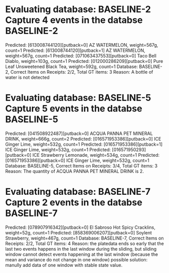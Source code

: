 Evaluating database:  BASELINE-2
Capture 4 events in the databse BASELINE-2
==============================================================
Predicted: [613008744120][putback=0] AZ WATERMELON, weight=567g, count=1
Predicted: [613008744120][putback=1] AZ WATERMELON, weight=567g, count=1
Predicted: [071063437553][putback=0] Taco Bell Diablo, weight=103g, count=1
Predicted: [012000286209][putback=0] Pure Leaf Unsweetened Black Tea, weight=592g, count=1
Database: BASELINE-2, Correct Items on Receipts: 2/2, Total GT items: 3
Reason:
A bottle of water is not detected

Evaluating database:  BASELINE-5
Capture 5 events in the databse BASELINE-5
==============================================================
Predicted: [041508922487][putback=0] ACQUA PANNA PET MINERAL DRINK, weight=666g, count=2
Predicted: [016571953386][putback=0] ICE Ginger Lime, weight=532g, count=1
Predicted: [016571953386][putback=1] ICE Ginger Lime, weight=532g, count=1
Predicted: [016571950293][putback=0] ICE Strawberry Lemonade, weight=534g, count=1
Predicted: [016571953386][putback=0] ICE Ginger Lime, weight=532g, count=1
Database: BASELINE-5, Correct Items on Receipts: 3/4, Total GT items: 3
Reason:
The quantity of ACQUA PANNA PET MINERAL DRINK is 2.

Evaluating database:  BASELINE-7
Capture 2 events in the databse BASELINE-7
==============================================================
Predicted: [078907916342][putback=0] El Sabroso Hot Spicy Cracklins, weight=52g, count=1
Predicted: [858369006207][putback=0] Soylent Strawberry, weight=467g, count=1
Database: BASELINE-7, Correct Items on Receipts: 2/2, Total GT items: 4
Reason:
the platedata ends so early that the last two events happens in the last window during the sliding,
but sliding window cannot detect events happening at the last window 
(because the mean and variance do not change in one window)
possible solution:
manully add data of one window with stable state value.
